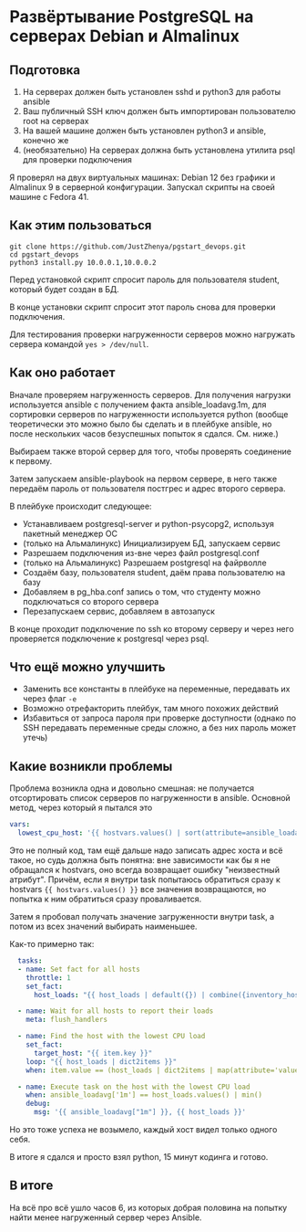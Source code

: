 # Развёртывание PostgreSQL на серверах Debian и Almalinux

## Подготовка
1. На серверах должен быть установлен sshd и python3 для работы ansible
2. Ваш публичный SSH ключ должен быть импортирован пользователю root на серверах
3. На вашей машине должен быть установлен python3 и ansible, конечно же
4. (необязательно) На серверах должна быть установлена утилита psql для проверки подключения

Я проверял на двух виртуальных машинах: Debian 12 без графики и Almalinux 9 в серверной конфигурации. Запускал скрипты на своей машине с Fedora 41.

## Как этим пользоваться
```shell
git clone https://github.com/JustZhenya/pgstart_devops.git
cd pgstart_devops
python3 install.py 10.0.0.1,10.0.0.2
```
Перед установкой скрипт спросит пароль для пользователя student, который будет создан в БД.

В конце установки скрипт спросит этот пароль снова для проверки подключения.

Для тестирования проверки нагруженности серверов можно нагружать сервера командой `yes > /dev/null`.

## Как оно работает
Вначале проверяем нагруженность серверов. Для получения нагрузки используется ansible с получением факта ansible_loadavg.1m, для сортировки серверов по нагруженности используется python (вообще теоретически это можно было бы сделать и в плейбуке ansible, но после нескольких часов безуспешных попыток я сдался. См. ниже.)

Выбираем также второй сервер для того, чтобы проверять соединение к первому.

Затем запускаем ansible-playbook на первом сервере, в него также передаём пароль от пользователя постгрес и адрес второго сервера.

В плейбуке происходит следующее:
- Устанавливаем postgresql-server и python-psycopg2, используя пакетный менеджер ОС
- (только на Альмалинукс) Инициализируем БД, запускаем сервис
- Разрешаем подключения из-вне через файл postgresql.conf
- (только на Альмалинукс) Разрешаем postgresql на файрволле
- Создаём базу, пользователя student, даём права пользователю на базу
- Добавляем в pg_hba.conf запись о том, что студенту можно подключаться со второго сервера
- Перезапускаем сервис, добавляем в автозапуск

В конце проходит подключение по ssh ко второму серверу и через него проверяется подключение к postgresql через psql.

## Что ещё можно улучшить
- Заменить все константы в плейбуке на переменные, передавать их через флаг `-e`
- Возможно отрефакторить плейбук, там много похожих действий
- Избавиться от запроса пароля при проверке доступности (однако по SSH передавать переменные среды сложно, а без них пароль может утечь)

## Какие возникли проблемы
Проблема возникла одна и довольно смешная: не получается отсортировать список серверов по нагруженности в ansible. Основной метод, через который я пытался это
```yaml
vars:
  lowest_cpu_host: '{{ hostvars.values() | sort(attribute=ansible_loadavg.1m) }}'
```
Это не полный код, там ещё дальше надо записать адрес хоста и всё такое, но судь должна быть понятна: вне зависимости как бы я не обращался к hostvars, оно всегда возвращает ошибку "неизвестный атрибут". Причём, если я внутри task попытаюсь обратиться сразу к hostvars `{{ hostvars.values() }}` все значения возвращаются, но попытка к ним обратиться сразу проваливается.

Затем я пробовал получать значение загруженности внутри task, а потом из всех значений выбирать наименьшее.

Как-то примерно так:
```yaml
  tasks:
  - name: Set fact for all hosts
    throttle: 1
    set_fact:
      host_loads: "{{ host_loads | default({}) | combine({inventory_hostname: ansible_loadavg['1m'] | float}) }}"

  - name: Wait for all hosts to report their loads
    meta: flush_handlers

  - name: Find the host with the lowest CPU load
    set_fact:
      target_host: "{{ item.key }}"
    loop: "{{ host_loads | dict2items }}"
    when: item.value == (host_loads | dict2items | map(attribute='value') | min)

  - name: Execute task on the host with the lowest CPU load
    when: ansible_loadavg['1m'] == host_loads.values() | min()
    debug:
      msg: '{{ ansible_loadavg["1m"] }}, {{ host_loads }}'
```
Но это тоже успеха не возымело, каждый хост видел только одного себя.

В итоге я сдался и просто взял python, 15 минут кодинга и готово.

## В итоге
На всё про всё ушло часов 6, из которых добрая половина на попытку найти менее нагруженный сервер через Ansible.